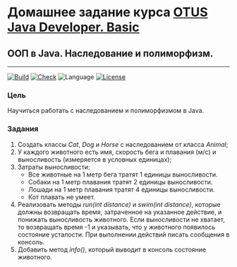 # Домашнее задание курса [OTUS Java Developer. Basic](https://otus.ru/lessons/java-basic/)

## ООП в Java. Наследование и полиморфизм.

---
[![Build](https://github.com/alexey-sidorov-dev/otus-java-oop-part-two/workflows/Build/badge.svg)](https://github.com/alexey-sidorov-dev/otus-java-oop-part-two/actions)
[![Check](https://github.com/alexey-sidorov-dev/otus-java-oop-part-two/workflows/Check/badge.svg)](https://github.com/alexey-sidorov-dev/otus-java-oop-part-two/actions)
![Language](https://img.shields.io/github/languages/top/alexey-sidorov-dev/otus-java-oop-part-two)
[![License](https://img.shields.io/github/license/alexey-sidorov-dev/otus-java-oop-part-two)](https://github.com/alexey-sidorov-dev/otus-java-oop-part-two/blob/master/LICENSE)

### Цель

Научиться работать с наследованием и полиморфизмом в Java.

### Задания

1. Создать классы _Cat_, _Dog_ и _Horse_ с наследованием от класса _Animal_;
2. У каждого животного есть имя, скорость бега и плавания (м/с) и выносливость (измеряется в
   условных единицах);
3. Затраты выносливости:
    - Все животные на 1 метр бега тратят 1 единицы выносливости.
    - Собаки на 1 метр плавания тратят 2 единицы выносливости.
    - Лошади на 1 метр плавания тратят 4 единицы выносливости.
    - Кот плавать не умеет.
4. Реализовать методы _run(int distance)_ и _swim(int distance)_, которые должны возвращать время,
   затраченное на
   указанное
   действие, и понижать выносливость животного. Если выносливости не хватает, то возвращать время -1
   и указывать, что у
   животного появилось состояние усталости. При выполнении действий писать сообщения в консоль.
5. Добавить метод _info()_, который выводит в консоль состояние животного.


